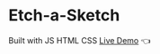 # Etch-a-Sketch
Built with JS HTML CSS
[Live Demo](https://sunjcar.github.io/Etch-a-Sketch/) :point_left:
